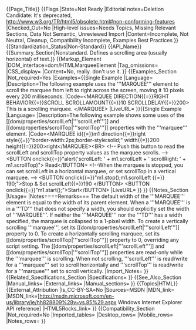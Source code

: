 {{Page_Title}}
{{Flags
|State=Not Ready
|Editorial notes=Deletion Candidate: It's deprecated, http://www.w3.org/TR/html5/obsolete.html#non-conforming-features
|Checked_Out=No
|High-level issues=Needs Topics, Missing Relevant Sections, Data Not Semantic, Unreviewed Import
|Content=Incomplete, Not Neutral, Cleanup, Compatibility Incomplete, Examples Best Practices
}}
{{Standardization_Status|Non-Standard}}
{{API_Name}}
{{Summary_Section|Nonstandard. Defines a scrolling area (usually horizontal) of text.}}
{{Markup_Element
|DOM_interface=dom/HTMLMarqueeElement
|Tag_omissions=
|CSS_display=
|Content=No, really. don't use it.
}}
{{Examples_Section
|Not_required=Yes
|Examples={{Single Example
|Language=
|Description=The following example uses the '''MARQUEE''' element to scroll the marquee from left to right across the screen, moving it 10 pixels every 200 milliseconds.
|Code=&lt;MARQUEE DIRECTION{{=}}RIGHT BEHAVIOR{{=}}SCROLL SCROLLAMOUNT{{=}}10 SCROLLDELAY{{=}}200&gt;
This is a scrolling marquee.
&lt;/MARQUEE&gt;
|LiveURL=
}}{{Single Example
|Language=
|Description=The following example shows some uses of the [[dom/properties/scrollLeft|'''scrollLeft''']] and [[dom/properties/scrollTop|'''scrollTop''']] properties with the '''marquee''' element.
|Code=&lt;MARQUEE id{{=}}m1 direction{{=}}right style{{=}}"border-width:2px;border-style:solid;" 
width{{=}}200 height{{=}}200&gt;right&lt;/MARQUEE&gt;&lt;BR&gt;
&lt;!-- Push this button to read the scrollLeft and scrollTop property values 
as the marquee scrolls. --&gt;
&lt;BUTTON onclick{{=}}"alert('scrollLeft: ' + m1.scrollLeft + ' scrollRight: ' + m1.scrollTop)"&gt;
Read&lt;/BUTTON&gt;
&lt;!--When the marquee is stopped, you can set scrollLeft in a horizontal marquee, 
or set scrollTop in a vertical marquee.   --&gt;
&lt;BUTTON onclick{{=}}"m1.stop();m1.scrollLeft {{=}} 190;"&gt;Stop &amp; Set scrollLeft{{=}}190
&lt;/BUTTON&gt;
&lt;BUTTON onclick{{=}}"m1.start();"&gt;Start&lt;/BUTTON&gt;
|LiveURL=
}}
}}
{{Notes_Section
|Usage=
|Notes====Remarks===
The default width of the '''MARQUEE''' element is equal to the width of its parent element. When a '''MARQUEE''' is in a '''TD''' that does not specify a width, you should explicitly set the width of '''MARQUEE'''. If neither the '''MARQUEE''' nor the '''TD''' has a width specified, the marquee is collapsed to a 1-pixel width.
To create a vertically scrolling '''marquee''', set its [[dom/properties/scrollLeft|'''scrollLeft''']] property to 0. To create a horizontally scrolling marquee, set its [[dom/properties/scrollTop|'''scrollTop''']] property to 0, overriding any script setting.
The [[dom/properties/scrollLeft|'''scrollLeft''']] and [[dom/properties/scrollTop|'''scrollTop''']] properties are read-only while the '''marquee''' is scrolling. When not scrolling, '''scrollLeft''' is read/write for a '''marquee''' set to scroll horizontally and '''scrollTop''' is read/write for a '''marquee''' set to scroll vertically.
|Import_Notes=
}}
{{Related_Specifications_Section
|Specifications=
}}
{{See_Also_Section
|Manual_links=
|External_links=
|Manual_sections=
}}
{{Topics|HTML}}
{{External_Attribution
|Is_CC-BY-SA=No
|Sources=MSDN
|MDN_link=
|MSDN_link=[http://msdn.microsoft.com/en-us/library/ie/hh828809%28v=vs.85%29.aspx Windows Internet Explorer API reference]
|HTML5Rocks_link=
}}
{{Compatibility_Section
|Not_required=No
|Imported_tables=
|Desktop_rows=
|Mobile_rows=
|Notes_rows=
}}